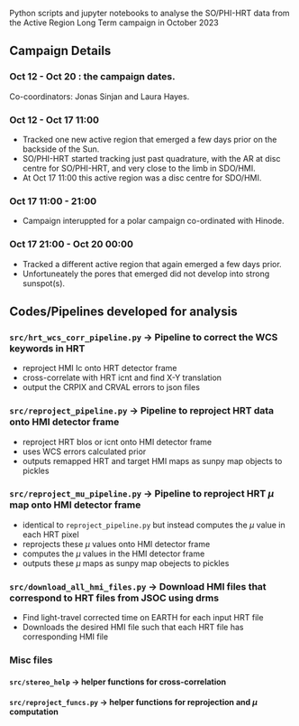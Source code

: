 Python scripts and jupyter notebooks to analyse the SO/PHI-HRT data from the Active Region Long Term campaign in October 2023

## Campaign Details

### Oct 12 - Oct 20 : the campaign dates. 

Co-coordinators: Jonas Sinjan and Laura Hayes.

### Oct 12 - Oct 17 11:00 

- Tracked one new active region that emerged a few days prior on the backside of the Sun.
- SO/PHI-HRT started tracking just past quadrature, with the AR at disc centre for SO/PHI-HRT, and very close to the limb in SDO/HMI.
- At Oct 17 11:00 this active region was a disc centre for SDO/HMI.

### Oct 17 11:00 - 21:00 

- Campaign interuppted for a polar campaign co-ordinated with Hinode.

### Oct 17 21:00 - Oct 20 00:00 

- Tracked a different active region that again emerged a few days prior. 
- Unfortuneately the pores that emerged did not develop into strong sunspot(s). 

## Codes/Pipelines developed for analysis

### `src/hrt_wcs_corr_pipeline.py` -> Pipeline to correct the WCS keywords in HRT

- reproject HMI Ic onto HRT detector frame
- cross-correlate with HRT icnt and find X-Y translation
- output the CRPIX and CRVAL errors to json files

### `src/reproject_pipeline.py` -> Pipeline to reproject HRT data onto HMI detector frame

- reproject HRT blos or icnt onto HMI detector frame
- uses WCS errors calculated prior
- outputs remapped HRT and target HMI maps as sunpy map objects to pickles

### `src/reproject_mu_pipeline.py` -> Pipeline to reproject HRT $\mu$ map onto HMI detector frame

- identical to `reproject_pipeline.py` but instead computes the $\mu$ value in each HRT pixel
- reprojects these $\mu$ values onto HMI detector frame
- computes the $\mu$ values in the HMI detector frame
- outputs these $\mu$ maps as sunpy map obejects to pickles

### `src/download_all_hmi_files.py` -> Download HMI files that correspond to HRT files from JSOC using drms

- Find light-travel corrected time on EARTH for each input HRT file
- Downloads the desired HMI file such that each HRT file has corresponding HMI file

### Misc files

#### `src/stereo_help` -> helper functions for cross-correlation

#### `src/reproject_funcs.py` -> helper functions for reprojection and $\mu$ computation